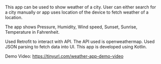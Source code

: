 This app can be used to show weather of a city. User can either search for a city manually or app uses location of the device to fetch weather of a location.

The app shows Pressure, Humidity, Wind speed, Sunset, Sunrise, Temperature in Fahrenheit.

Used Retrofit to interact with API. The API used is openweathermap. Used JSON parsing to fetch data into UI. This app is developed using Kotlin.

Demo Video: https://tinyurl.com/weather-app-demo-video
